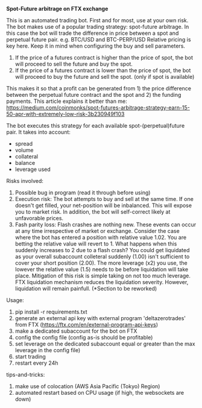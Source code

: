 **Spot-Future arbitrage on FTX exchange**

This is an automated trading bot. First and for most, use at your own risk.
The bot makes use of a popular trading strategy: spot-future arbitrage.
In this case the bot will trade the difference in price between a spot and perpetual future pair. e.g. BTC/USD and BTC-PERP/USD
Relative pricing is key here. Keep it in mind when configuring the buy and sell parameters.

1. If the price of a futures contract is higher than the price of spot, the bot will proceed to sell the future and buy the spot.
2. If the price of a futures contract is lower than the price of spot, the bot will proceed to buy the future and sell the spot. (only if spot is available)

This makes it so that a profit can be generated from 1) the price difference between the perpetual future contract and the spot and 2) the funding payments.
This article explains it better than me: https://medium.com/coinmonks/spot-futures-arbitrage-strategy-earn-15-50-apr-with-extremely-low-risk-3b230949f103

The bot executes this strategy for each available spot-(perpetual)future pair. It takes into account:
- spread
- volume
- collateral
- balance
- leverage used

Risks involved:
1. Possible bug in program (read it through before using)
2. Execution risk: The bot attempts to buy and sell at the same time. If one doesn't get filled, your net-position will be inbalanced. This will expose you to market risk. In addition, the bot will self-correct likely at unfavorable prices.
3. Fash parity loss: Flash crashes are nothing new. These events can occur at any time irrespective of market or exchange. Consider the case where the bot has entered a position with relative value 1.02. You are betting the relative value will revert to 1. What happens when this suddenly increases to 2 due to a flash crash? You could get liquidated as your overall subaccount colleteral suddenly (1.00) isn't sufficient to cover your short position (2.00). The more leverage (x2) you use, the lowever the relative value (1.5) needs to be before liquidation will take place. Mitigation of this risk is simple taking on not too much leverage. FTX liquidation mechanism reduces the liquidation severity. However, liquidation will remain painfull. (*Section to be reworked)

Usage:
1. pip install -r requirements.txt
2. generate an external api key with external program 'deltazerotrades' from FTX (https://ftx.com/en/external-program-api-keys)
3. make a dedicated subaccount for the bot on FTX
4. config the config file (config as-is should be profitable)
5. set leverage on the dedicated subaccount equal or greater than the max leverage in the config file)
6. start trading
7. restart every 24h

tips-and-tricks:
1. make use of colocation (AWS Asia Pacific (Tokyo) Region)
2. automated restart based on CPU usage (if high, the websockets are down)



